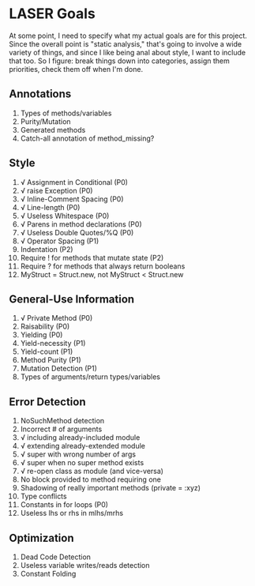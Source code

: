 # LASER Goals

At some point, I need to specify what my actual goals are for this project.
Since the overall point is "static analysis," that's going to involve a wide
variety of things, and since I like being anal about style, I want to include
that too. So I figure: break things down into categories, assign them priorities,
check them off when I'm done.

## Annotations
1. Types of methods/variables
2. Purity/Mutation
3. Generated methods
4. Catch-all annotation of method_missing?

## Style
1. √ Assignment in Conditional (P0)
2. √ raise Exception (P0)
3. √ Inline-Comment Spacing (P0)
4. √ Line-length (P0)
5. √ Useless Whitespace (P0)
6. √ Parens in method declarations (P0)
7. √ Useless Double Quotes/%Q (P0)
8. √ Operator Spacing (P1)
9. Indentation (P2)
10. Require ! for methods that mutate state (P2)
11. Require ? for methods that always return booleans
12. MyStruct = Struct.new, not MyStruct < Struct.new

## General-Use Information
1. √ Private Method (P0)
2. Raisability (P0)
3. Yielding (P0)
4. Yield-necessity (P1)
5. Yield-count (P1)
6. Method Purity (P1)
7. Mutation Detection (P1)
8. Types of arguments/return types/variables

## Error Detection
1. NoSuchMethod detection
2. Incorrect # of arguments
3. √ including already-included module
4. √ extending already-extended module
5. √ super with wrong number of args
6. √ super when no super method exists
7. √ re-open class as module (and vice-versa)
8. No block provided to method requiring one
9. Shadowing of really important methods (private = :xyz)
10. Type conflicts
11. Constants in for loops (P0)
12. Useless lhs or rhs in mlhs/mrhs

## Optimization
1. Dead Code Detection
2. Useless variable writes/reads detection
3. Constant Folding
